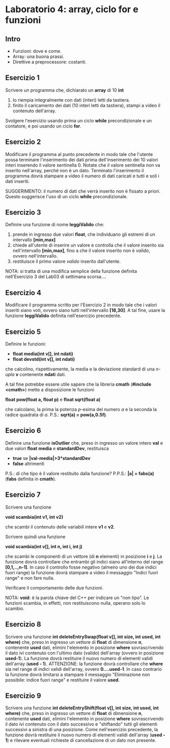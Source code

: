 # Laboratorio 4:  array, ciclo for e funzioni

## Intro

- Funzioni: dove e come.
- Array: una buona prassi.
- Direttive a preprocessore: costanti.

## Esercizio 1

Scrivere un programma che, dichiarato un __array__ di 10 __int__

1. lo riempia integralmente con dati (interi) letti da tastiera.
2. finito il caricamento dei dati (10 interi letti da tastiera), stampi a video il contenuto dell'array.

Svolgere l'esercizio usando prima un ciclo __while__ precondizionale e un contatore, e poi usando un ciclo __for__.

## Esercizio 2

Modificare il programma al punto precedente in modo tale che l'utente possa terminare l'inserimento dei dati prima dell'inserimento dei 10 valori interi inserendo il valore sentinella 0. Notate che il valore sentinella non va inserito nell'array, perché non è un dato. Terminato l'inserimento il programma dovrà stampare a video il numero di dati caricati e tutti e soli i dati inseriti.

SUGGERIMENTO: il numero di dati che verrà inserito non è fissato a priori. Questo suggerisce l'uso di un ciclo  __while__ precondizionale.

## Esercizio 3

Definire una funzione di nome __leggiValido__ che:

1. prende in ingresso due valori __float__, che individuano gli estremi di un intervallo __[min,max]__
2. chiede all'utente di inserire un valore e controlla che il valore inserito sia nell'intervallo __[min,max]__, fino a che il valore inserito non è _valido_, ovvero nell'intervallo.
3. restituisce il primo valore _valido_ inserito dall'utente.

NOTA: si tratta di una modifica semplice della funzione definita nell'Esercizio 3 del Lab03 di settimana scorsa....

## Esercizio 4

Modificare il programma scritto per l'Esercizio 2 in modo tale che i valori inseriti siano voti, ovvero siano tutti nell'intervallo __[18,30]__. A tal fine, usare la funzione __leggiValido__ definita nell'esercizio precedente.

## Esercizio 5

Definire le funzioni:

- __float media(int v[], int ndati)__
- __float devstd(int v[], int ndati)__

che calcolino, rispettivamente, la media e la deviazione standard di una _n-upla_ __v__ contenente __ndati__ dati.

A tal fine potrebbe essere utile sapere che la libreria __cmath__ 
(__#include \<cmath\>__)
mette a disposizione le funzioni

__float pow(float a, float p)__
e
__float sqrt(float a)__

che calcolano, la prima la potenza _p_-esima del numero _a_ e la seconda la radice quadrata di _a_.
P.S.: __sqrt(a) = pow(a,0.5f)__.

## Esercizio 6

Definire una funzione __isOutlier__ che, preso in ingresso un valore intero __val__ e due valori __float__ __media__ e __standardDev__, restituisca

- __true__ se __|val-media|>3*standardDev__
-  __false__ altrimenti

P.S.: di che tipo è il valore restituito dalla funzione?
P.P.S.: __|a| = fabs(a)__ (__fabs__ definita in __cmath__).


## Esercizio 7

Scrivere una funzione

__void scambia(int v1, int v2)__

che scambi il contenuto delle variabili intere __v1__ e __v2__.

Scrivere quindi una funzione 

__void scambia(int v[], int n, int i, int j)__

che scambi le componenti di un vettore (di __n__ elementi) in posizione __i__ e __j__. La funzione dovrà controllare che entrambi gli indici siano all'interno del range __[0,1,..,n-1]__. In caso il controllo fosse negativo (almeno uno dei due indici fuori range) la funzione dovrà stampare a video il messaggio "Indici fuori range"  e non fare nulla.

Verificare il comportamento delle due funzioni.

NOTA: __void__: è la parola chiave del C++ per indicare un "non tipo". Le funzioni scambia, in effetti, non restituiscono nulla, operano solo lo scambio.


## Esercizio 8

Scrivere una funzione __int deleteEntrySwap(float v[], int size, int used,  int where)__ che, preso in ingresso un vettore di __float__ di dimensione __n__, contenente __used__ dati, elimini l'elemento in posizione __where__ sovrascrivendo il dato ivi contenuto con l'ultimo dato (valido) dell'array (ovvero in posizione __used-1__). La funzione dovrà restituire il nuovo numero di elementi validi dell'array (__used - 1__). ATTENZIONE: la funzione dovrà controllare che __where__ sia nel range di indici validi dell'array, ovvero __0....used-1__. In caso contrario la funzione dovrà  limitarsi a stampare il messaggio "Eliminazione non possibile: indice fuori range"  e restituire il valore __used__.


## Esercizio 9

Scrivere una funzione __int deleteEntryShift(float v[], int size, int used,  int where)__ che, preso in ingresso un vettore di __float__ di dimensione __n__, contenente __used__ dati, elimini l'elemento in posizione __where__ sovrascrivendo il dato ivi contenuto con il dato successivo e "shiftando" tutti gli elementi successivi a sinistra di una posizione. Come nell'esercizio precedente, la funzione dovrà restituire il nuovo numero di elementi validi dell'array (__used - 1__) e rilevare eventuali richieste di cancellazione di un dato non presente.